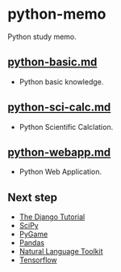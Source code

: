 # python-memo
Python study memo.

## [python-basic.md](python-basic.md)
- Python basic knowledge.

## [python-sci-calc.md](python-sci-calc.md)
- Python Scientific Calclation.

## [python-webapp.md](python-webapp.md)
- Python Web Application.

## Next step
- [The Django Tutorial](https://docs.djangoproject.com)
- [SciPy](https://www.scipy.org)
- [PyGame](https://www.pygame.org)
- [Pandas](https://pandas.pydata.org)
- [Natural Language Toolkit](https://www.nltk.org)
- [Tensorflow](https://www.tensorflow.org)
